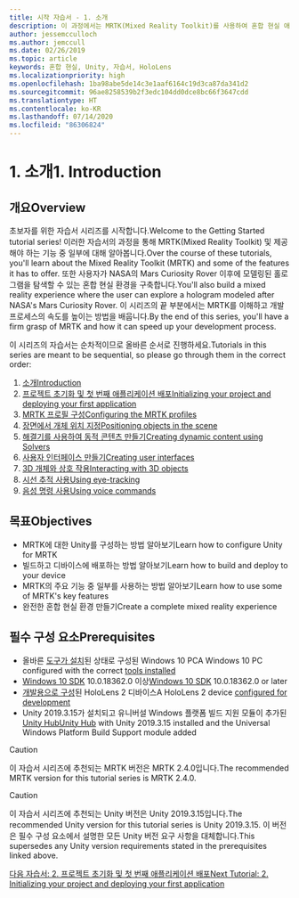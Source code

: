 ```yaml
---
title: 시작 자습서 - 1. 소개
description: 이 과정에서는 MRTK(Mixed Reality Toolkit)를 사용하여 혼합 현실 애플리케이션을 만드는 방법을 보여 줍니다.
author: jessemcculloch
ms.author: jemccull
ms.date: 02/26/2019
ms.topic: article
keywords: 혼합 현실, Unity, 자습서, HoloLens
ms.localizationpriority: high
ms.openlocfilehash: 1ba98abe5de14c3e1aaf6164c19d3ca87da341d2
ms.sourcegitcommit: 96ae8258539b2f3edc104dd0dce8bc66f3647cdd
ms.translationtype: HT
ms.contentlocale: ko-KR
ms.lasthandoff: 07/14/2020
ms.locfileid: "86306824"
---
```

# <a name="1-introduction"></a><span data-ttu-id="46902-105">1. 소개</span><span class="sxs-lookup"><span data-stu-id="46902-105">1. Introduction</span></span>

## <a name="overview"></a><span data-ttu-id="46902-106">개요</span><span class="sxs-lookup"><span data-stu-id="46902-106">Overview</span></span>

<span data-ttu-id="46902-107">초보자를 위한 자습서 시리즈를 시작합니다.</span><span class="sxs-lookup"><span data-stu-id="46902-107">Welcome to the Getting Started tutorial series!</span></span> <span data-ttu-id="46902-108">이러한 자습서의 과정을 통해 MRTK(Mixed Reality Toolkit) 및 제공해야 하는 기능 중 일부에 대해 알아봅니다.</span><span class="sxs-lookup"><span data-stu-id="46902-108">Over the course of these tutorials, you'll learn about the Mixed Reality Toolkit (MRTK) and some of the features it has to offer.</span></span> <span data-ttu-id="46902-109">또한 사용자가 NASA의 Mars Curiosity Rover 이후에 모델링된 홀로그램을 탐색할 수 있는 혼합 현실 환경을 구축합니다.</span><span class="sxs-lookup"><span data-stu-id="46902-109">You'll also build a mixed reality experience where the user can explore a hologram modeled after NASA's Mars Curiosity Rover.</span></span> <span data-ttu-id="46902-110">이 시리즈의 끝 부분에서는 MRTK를 이해하고 개발 프로세스의 속도를 높이는 방법을 배웁니다.</span><span class="sxs-lookup"><span data-stu-id="46902-110">By the end of this series, you'll have a firm grasp of MRTK and how it can speed up your development process.</span></span>

<span data-ttu-id="46902-111">이 시리즈의 자습서는 순차적이므로 올바른 순서로 진행하세요.</span><span class="sxs-lookup"><span data-stu-id="46902-111">Tutorials in this series are meant to be sequential, so please go through them in the correct order:</span></span>

1. [<span data-ttu-id="46902-112">소개</span><span class="sxs-lookup"><span data-stu-id="46902-112">Introduction</span></span>](mr-learning-base-01.md)
2. [<span data-ttu-id="46902-113">프로젝트 초기화 및 첫 번째 애플리케이션 배포</span><span class="sxs-lookup"><span data-stu-id="46902-113">Initializing your project and deploying your first application</span></span>](mr-learning-base-02.md)
3. [<span data-ttu-id="46902-114">MRTK 프로필 구성</span><span class="sxs-lookup"><span data-stu-id="46902-114">Configuring the MRTK profiles</span></span>](mr-learning-base-03.md)
4. [<span data-ttu-id="46902-115">장면에서 개체 위치 지정</span><span class="sxs-lookup"><span data-stu-id="46902-115">Positioning objects in the scene</span></span>](mr-learning-base-04.md)
5. [<span data-ttu-id="46902-116">해결기를 사용하여 동적 콘텐츠 만들기</span><span class="sxs-lookup"><span data-stu-id="46902-116">Creating dynamic content using Solvers</span></span>](mr-learning-base-05.md)
6. [<span data-ttu-id="46902-117">사용자 인터페이스 만들기</span><span class="sxs-lookup"><span data-stu-id="46902-117">Creating user interfaces</span></span>](mr-learning-base-06.md)
7. [<span data-ttu-id="46902-118">3D 개체와 상호 작용</span><span class="sxs-lookup"><span data-stu-id="46902-118">Interacting with 3D objects</span></span>](mr-learning-base-07.md)
8. [<span data-ttu-id="46902-119">시선 추적 사용</span><span class="sxs-lookup"><span data-stu-id="46902-119">Using eye-tracking</span></span>](mr-learning-base-08.md)
9. [<span data-ttu-id="46902-120">음성 명령 사용</span><span class="sxs-lookup"><span data-stu-id="46902-120">Using voice commands</span></span>](mr-learning-base-09.md)

## <a name="objectives"></a><span data-ttu-id="46902-121">목표</span><span class="sxs-lookup"><span data-stu-id="46902-121">Objectives</span></span>

* <span data-ttu-id="46902-122">MRTK에 대한 Unity를 구성하는 방법 알아보기</span><span class="sxs-lookup"><span data-stu-id="46902-122">Learn how to configure Unity for MRTK</span></span>
* <span data-ttu-id="46902-123">빌드하고 디바이스에 배포하는 방법 알아보기</span><span class="sxs-lookup"><span data-stu-id="46902-123">Learn how to build and deploy to your device</span></span>
* <span data-ttu-id="46902-124">MRTK의 주요 기능 중 일부를 사용하는 방법 알아보기</span><span class="sxs-lookup"><span data-stu-id="46902-124">Learn how to use some of MRTK's key features</span></span>
* <span data-ttu-id="46902-125">완전한 혼합 현실 환경 만들기</span><span class="sxs-lookup"><span data-stu-id="46902-125">Create a complete mixed reality experience</span></span>

## <a name="prerequisites"></a><span data-ttu-id="46902-126">필수 구성 요소</span><span class="sxs-lookup"><span data-stu-id="46902-126">Prerequisites</span></span>

* <span data-ttu-id="46902-127">올바른 [도구가 설치](install-the-tools.md)된 상태로 구성된 Windows 10 PC</span><span class="sxs-lookup"><span data-stu-id="46902-127">A Windows 10 PC configured with the correct [tools installed](install-the-tools.md)</span></span>
* <span data-ttu-id="46902-128">[Windows 10 SDK](https://developer.microsoft.com/windows/downloads/windows-10-sdk/) 10.0.18362.0 이상</span><span class="sxs-lookup"><span data-stu-id="46902-128">[Windows 10 SDK](https://developer.microsoft.com/windows/downloads/windows-10-sdk/) 10.0.18362.0 or later</span></span>
* <span data-ttu-id="46902-129">[개발용으로 구성](using-visual-studio.md#enabling-developer-mode)된 HoloLens 2 디바이스</span><span class="sxs-lookup"><span data-stu-id="46902-129">A HoloLens 2 device [configured for development](using-visual-studio.md#enabling-developer-mode)</span></span>
* <span data-ttu-id="46902-130">Unity 2019.3.15가 설치되고 유니버설 Windows 플랫폼 빌드 지원 모듈이 추가된 <a href="https://docs.unity3d.com/Manual/GettingStartedInstallingHub.html" target="_blank">Unity Hub</a></span><span class="sxs-lookup"><span data-stu-id="46902-130"><a href="https://docs.unity3d.com/Manual/GettingStartedInstallingHub.html" target="_blank">Unity Hub</a> with Unity 2019.3.15 installed and the Universal Windows Platform Build Support module added</span></span>

> [!CAUTION]
> <span data-ttu-id="46902-131">이 자습서 시리즈에 추천되는 MRTK 버전은 MRTK 2.4.0입니다.</span><span class="sxs-lookup"><span data-stu-id="46902-131">The recommended MRTK version for this tutorial series is MRTK 2.4.0.</span></span>

> [!CAUTION]
> <span data-ttu-id="46902-132">이 자습서 시리즈에 추천되는 Unity 버전은 Unity 2019.3.15입니다.</span><span class="sxs-lookup"><span data-stu-id="46902-132">The recommended Unity version for this tutorial series is Unity 2019.3.15.</span></span> <span data-ttu-id="46902-133">이 버전은 필수 구성 요소에서 설명한 모든 Unity 버전 요구 사항을 대체합니다.</span><span class="sxs-lookup"><span data-stu-id="46902-133">This supersedes any Unity version requirements stated in the prerequisites linked above.</span></span>

[<span data-ttu-id="46902-134">다음 자습서: 2. 프로젝트 초기화 및 첫 번째 애플리케이션 배포</span><span class="sxs-lookup"><span data-stu-id="46902-134">Next Tutorial: 2. Initializing your project and deploying your first application</span></span>](mr-learning-base-02.md)
